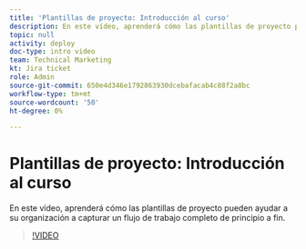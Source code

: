 ```yaml
---
title: 'Plantillas de proyecto: Introducción al curso'
description: En este vídeo, aprenderá cómo las plantillas de proyecto pueden ayudar a su organización a capturar un flujo de trabajo completo de principio a fin.
topic: null
activity: deploy
doc-type: intro video
team: Technical Marketing
kt: Jira ticket
role: Admin
source-git-commit: 650e4d346e1792863930dcebafacab4c88f2a8bc
workflow-type: tm+mt
source-wordcount: '50'
ht-degree: 0%

---
```


# Plantillas de proyecto: Introducción al curso

En este vídeo, aprenderá cómo las plantillas de proyecto pueden ayudar a su organización a capturar un flujo de trabajo completo de principio a fin.

>[!VIDEO](https://video.tv.adobe.com/v/335209/?quality=12&learn=on)
